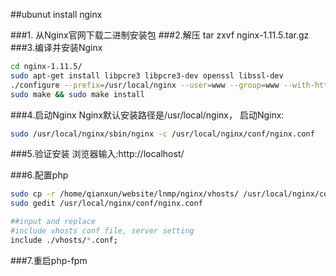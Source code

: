 ##ubunut install nginx

###1. 从Nginx官网下载二进制安装包
###2.解压
tar zxvf nginx-1.11.5.tar.gz 
###3.编译并安装Nginx
```sh
cd nginx-1.11.5/
sudo apt-get install libpcre3 libpcre3-dev openssl libssl-dev
./configure --prefix=/usr/local/nginx --user=www --group=www --with-http_stub_status_module --with-http_ssl_module --with-http_realip_module --with-http_gzip_static_module
sudo make && sudo make install
```
###4.启动Nginx
Nginx默认安装路径是/usr/local/nginx， 启动Nginx:
```sh
sudo /usr/local/nginx/sbin/nginx -c /usr/local/nginx/conf/nginx.conf
```
###5.验证安装
浏览器输入:http://localhost/

###6.配置php
```sh
sudo cp -r /home/qianxun/website/lnmp/nginx/vhosts/ /usr/local/nginx/conf/
sudo gedit /usr/local/nginx/conf/nginx.conf

##input and replace
#include vhosts conf file, server setting
include ./vhosts/*.conf;
```
###7.重启php-fpm
